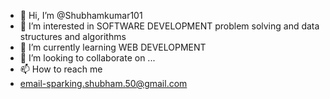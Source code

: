 - 👋 Hi, I’m @Shubhamkumar101
- 👀 I’m interested in SOFTWARE DEVELOPMENT problem solving and data structures and algorithms
- 🌱 I’m currently learning WEB DEVELOPMENT
- 💞️ I’m looking to collaborate on ...
- 📫 How to reach me 
- email-sparking.shubham.50@gmail.com

<!---
Shubhamkumar101/Shubhamkumar101 is a ✨ special ✨ repository because its `README.md` (this file) appears on your GitHub profile.
You can click the Preview link to take a look at your changes.
--->
